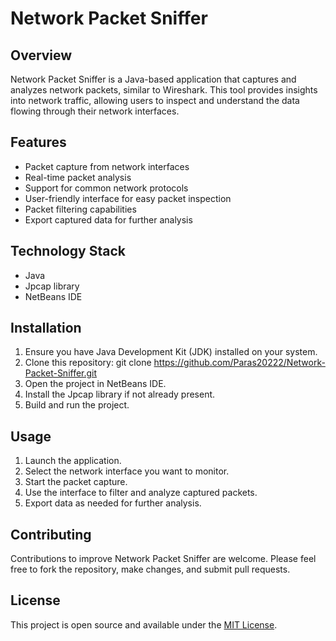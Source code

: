 # Network Packet Sniffer

## Overview

Network Packet Sniffer is a Java-based application that captures and analyzes network packets, similar to Wireshark. This tool provides insights into network traffic, allowing users to inspect and understand the data flowing through their network interfaces.

## Features

- Packet capture from network interfaces
- Real-time packet analysis
- Support for common network protocols
- User-friendly interface for easy packet inspection
- Packet filtering capabilities
- Export captured data for further analysis

## Technology Stack

- Java
- Jpcap library
- NetBeans IDE

## Installation

1. Ensure you have Java Development Kit (JDK) installed on your system.
2. Clone this repository: git clone https://github.com/Paras20222/Network-Packet-Sniffer.git
3. Open the project in NetBeans IDE.
4. Install the Jpcap library if not already present.
5. Build and run the project.

## Usage

1. Launch the application.
2. Select the network interface you want to monitor.
3. Start the packet capture.
4. Use the interface to filter and analyze captured packets.
5. Export data as needed for further analysis.

## Contributing

Contributions to improve Network Packet Sniffer are welcome. Please feel free to fork the repository, make changes, and submit pull requests.

## License

This project is open source and available under the [MIT License](https://opensource.org/licenses/MIT).

